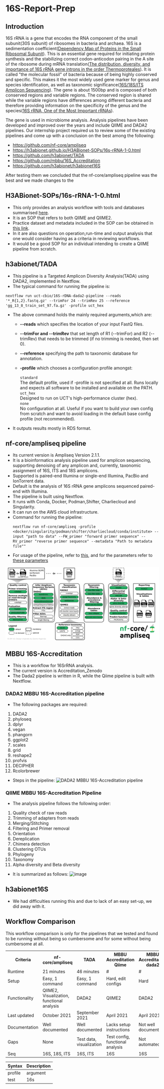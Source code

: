 # 16S-Report-Prep
## Introduction
16S rRNA is a gene that encodes the RNA component of the small subunit(30S subunit) of ribosomes in bacteria and archaea. 16S is a sedimentation coefficient([Dependency Map of Proteins in the Small Ribosomal Subunit](https://journals.plos.org/ploscompbiol/article?id=10.1371/journal.pcbi.0020010)). This is an essential gene required for initiating protein synthesis and the stabilizing correct codon-anticodon pairing in the A site of the ribosome during mRNA translation([The distribution, diversity, and importance of 16S rRNA gene introns in the order Thermoproteales](https://www.ncbi.nlm.nih.gov/pmc/articles/PMC4496867/)). It is called "the molecular fossil" of bacteria because of being highly conserved and specific. This makes it the most widely used gene marker for genus and species identification, as well as taxonomic significance([16S/18S/ITS Amplicon Sequencing](https://www.cd-genomics.com/16S-18S-ITS-Amplicon-Sequencing.html)). The gene is about 1500bp and is composed of both conserved regions and variable regions. The conserved region is shared while the variable regions have differences among different bacteria and therefore providing information on the specificity of the genus and the species([16S rRNA, One of the Most Important rRNAs](https://www.cd-genomics.com/blog/16s-rrna-one-of-the-most-important-rrnas/)). 

The gene is used in microbiome analysis. Analysis pipelines have been developed and improved over the years and include QIIME and DADA2 pipelines. Our internship project required us to review some of the existing pipelines and come up with a conclusion on the best among the following:
- https://github.com/nf-core/ampliseq 
- https://h3abionet.github.io/H3ABionet-SOPs/16s-rRNA-1-0.html
- https://github.com/h3abionet/TADA
- https://github.com/mbbu/16S_Accreditation
- https://github.com/h3abionet/h3abionet16S

After testing them we concluded that the nf-core/ampliseq pipeline was the best and we made changes to the 

## H3ABionet-SOPs/16s-rRNA-1-0.html
* This only provides an analysis workflow with tools and databases summarised [here](https://github.com/h3abionet/H3ABionet-SOPs/blob/master/pages/genomics_analysis/16s-rRNA/16s-rRNA.md#appendices-appendices).
* It is an SOP that refers to both QIIME and QIIME2.
* Practice dataset and metadata included in the SOP can be obtained in [this link](http://h3data.cbio.uct.ac.za/assessments/16SrRNADiversityAnalysis/practice/).
* In it are also questions on operation,run-time and output analysis that one would consider having as a criteria in reviewing workflows.
* It would be a good SOP for an individual intending to create a QIIME pipeline from scratch.

## h3abionet/TADA
* This pipeline is a Targeted Amplicon Diversity Analysis(TADA) using DADA2, implemented in Nextflow.
* The typical command for running the pipeline is:
```
nextflow run uct-cbio/16S-rDNA-dada2-pipeline --reads '*_R{1,2}.fastq.gz' --trimFor 24 --trimRev 25 --reference 'gg_13_8_train_set_97.fa.gz' -profile uct_hex
```
* The above command holds the mainly required arguments,which are:
  - **--reads** which specifies the location of your input FastQ files.
  - **--trimFor and --trimRev** that set length of R1 (--trimFor) and R2 (--trimRev) that needs to be trimmed (if no trimming is needed, then set 0).
  - **--reference** specifying the path to taxonomic database for annotation.
  - **-profile** which chooses a configuration profile amongst:
     
    `standard`  
    The default profile, used if -profile is not specified at all. Runs locally and expects all software to be installed and available on the PATH.  
    `uct_hex`  
    Designed to run on UCT's high-performance cluster (hex).  
    `none`  
    No configuration at all. Useful if you want to build your own config from scratch and want to avoid loading in the default base config profile (not recommended).
* It outputs results mostly in RDS format.

## nf-core/ampliseq pipeline
* Its current version is Ampliseq Version 2.1.1.
* It is a bioinformatics analysis pipeline used for amplicon sequencing, supporting denoising of any amplicon and, currently, taxonomic assignment of 16S, ITS and 18S amplicons. 
* Supported is paired-end Illumina or single-end Illumina, PacBio and IonTorrent data. 
* Default is the analysis of 16S rRNA gene amplicons sequenced paired-end with Illumina.
* The pipeline is built using Nextflow.
* It runs with Conda, Docker, Podman,Shifter, Charliecloud and Singularity.
* It can run on the AWS cloud infrastructure.
* Command for running the pipeline:
  ```
  nextflow run nf-core/ampliseq -profile <docker/singularity/podman/shifter/charliecloud/conda/institute> --input "path to data" --FW_primer "forward primer sequence" --RV_primer "reverse primer sequence" --metadata "Path to metadata file""
  ```
* For usage of the pipeline, refer to [this](https://nf-co.re/ampliseq/usage), and for the parameters refer to [these parameters](https://nf-co.re/ampliseq/parameters)

![Image of how it runs and output expected](https://github.com/nf-core/ampliseq/blob/master/docs/images/ampliseq_workflow.png)


## MBBU 16S-Accreditation
* This is a workflow for 16SrRNA analysis.
* The current version is Accreditation_Zenodo
* The Dada2 pipeline is written in R, while the Qiime pipeline is built with Nextflow.

### DADA2 MBBU 16S-Accreditation pipeline

* The following packages are required:
1. DADA2
2. phyloseq
3. dplyr
4. vegan
5. phangorn
6. ggplot2
7. scales
8. grid
9. reshape2
10. profvis
11. DECIPHER
12. Rcolorbrewer

* Steps in the pipeline:
![DADA2 MBBU 16S-Accreditation pipeline](https://github.com/mbbu/Reviewing-16s-Analysis-Workflows/blob/main/MBBU-16S-Accreditation-Dada2-Pipeline-Steps%20(2).png)

### QIIME MBBU 16S-Accreditation Pipeline

* The analysis pipeline follows the following order:
1. Quality check of raw reads
2. Trimming of adapters from reads
3. Merging/Stitching
4. Filtering and Primer removal
5. Orientation
6. Dereplication
7. Chimera detection
8. Clustering OTUs
9. Phylogeny
10. Taxonomy
11. Alpha diversity and Beta diversity

* It is summarized as follows:
![image](https://user-images.githubusercontent.com/91982522/149777440-1efe7a27-8034-492e-944d-d9edaa7b35ed.png)

## h3abionet16S
* We had difficulties running this and due to lack of an easy set-up, we did away with it.

## Workflow Comparison
This workflow comparison is only for the pipelines that we tested and found to be running without being so cumbersome and for some without being cumbersome at all.

<table>
    <tr>
       <th>Criteria</th>
       <th>nf-core/ampliseq</th>
       <th>TADA</th>
       <th>MBBU Accreditation Qiime</th>
       <th>MBBU Accreditation dada2</th>
   </tr>
   <tr>
       <td>Runtime</td>
       <td>21 minutes</td>
       <td>46 minutes</td>
       <td>#</td>
       <td>#</td>
   </tr>
   <tr>
       <td>Setup</td>
       <td>Easy, 1 command</td>
       <td>Easy, 1 command</td>
       <td>Hard, edit configs</td>
       <td>Hard</td>
   </tr>
   <tr>
       <td>Functionality</td>
       <td>QIIME2, Visualization, functional analysis</td>
       <td>DADA2</td>
       <td>QIIME2</td>
       <td>DADA2</td>
   </tr>
    <tr>
       <td>Last updated</td>
       <td>October 2021</td>
       <td>September 2021</td>
       <td>April 2021</td>
       <td>April 2021</td>
   </tr>
   <tr>
       <td>Documentation</td>
       <td>Well documented</td>
       <td>Well documented</td>
       <td>Lacks setup instructions</td>
       <td>Not well documented</td>
   </tr>
    <tr>
       <td>Gaps</td>
       <td>None</td>
       <td>Test data, visualization</td>
       <td>Test config, functional analysis</td>
       <td>Not automated</td>
   </tr>
    <tr>
       <td>Seq</td>
       <td>16S, 18S, ITS</td>
       <td>16S, ITS</td>
       <td>16S</td>
       <td>16S</td>
   </tr>
    
</table>

| Syntax  | Description |
|---------|-------------|
| profile | argument    |
| test | 16s |
